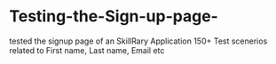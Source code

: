 # Testing-the-Sign-up-page-
tested the signup page of an SkillRary Application
150+ Test scenerios related to First name, Last name, Email etc

